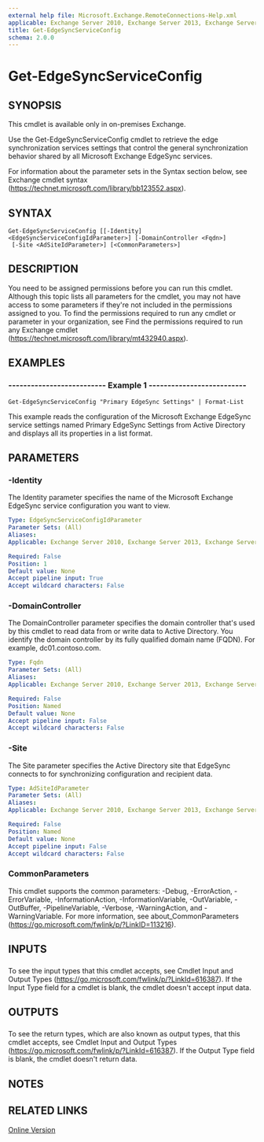 ```yaml
---
external help file: Microsoft.Exchange.RemoteConnections-Help.xml
applicable: Exchange Server 2010, Exchange Server 2013, Exchange Server 2016
title: Get-EdgeSyncServiceConfig
schema: 2.0.0
---
```


# Get-EdgeSyncServiceConfig

## SYNOPSIS
This cmdlet is available only in on-premises Exchange.

Use the Get-EdgeSyncServiceConfig cmdlet to retrieve the edge synchronization services settings that control the general synchronization behavior shared by all Microsoft Exchange EdgeSync services.

For information about the parameter sets in the Syntax section below, see Exchange cmdlet syntax (https://technet.microsoft.com/library/bb123552.aspx).

## SYNTAX

```
Get-EdgeSyncServiceConfig [[-Identity] <EdgeSyncServiceConfigIdParameter>] [-DomainController <Fqdn>]
 [-Site <AdSiteIdParameter>] [<CommonParameters>]
```

## DESCRIPTION
You need to be assigned permissions before you can run this cmdlet. Although this topic lists all parameters for the cmdlet, you may not have access to some parameters if they're not included in the permissions assigned to you. To find the permissions required to run any cmdlet or parameter in your organization, see Find the permissions required to run any Exchange cmdlet (https://technet.microsoft.com/library/mt432940.aspx).

## EXAMPLES

### -------------------------- Example 1 --------------------------
```
Get-EdgeSyncServiceConfig "Primary EdgeSync Settings" | Format-List
```

This example reads the configuration of the Microsoft Exchange EdgeSync service settings named Primary EdgeSync Settings from Active Directory and displays all its properties in a list format.

## PARAMETERS

### -Identity
The Identity parameter specifies the name of the Microsoft Exchange EdgeSync service configuration you want to view.

```yaml
Type: EdgeSyncServiceConfigIdParameter
Parameter Sets: (All)
Aliases:
Applicable: Exchange Server 2010, Exchange Server 2013, Exchange Server 2016

Required: False
Position: 1
Default value: None
Accept pipeline input: True
Accept wildcard characters: False
```

### -DomainController
The DomainController parameter specifies the domain controller that's used by this cmdlet to read data from or write data to Active Directory. You identify the domain controller by its fully qualified domain name (FQDN). For example, dc01.contoso.com.

```yaml
Type: Fqdn
Parameter Sets: (All)
Aliases:
Applicable: Exchange Server 2010, Exchange Server 2013, Exchange Server 2016

Required: False
Position: Named
Default value: None
Accept pipeline input: False
Accept wildcard characters: False
```

### -Site
The Site parameter specifies the Active Directory site that EdgeSync connects to for synchronizing configuration and recipient data.

```yaml
Type: AdSiteIdParameter
Parameter Sets: (All)
Aliases:
Applicable: Exchange Server 2010, Exchange Server 2013, Exchange Server 2016

Required: False
Position: Named
Default value: None
Accept pipeline input: False
Accept wildcard characters: False
```

### CommonParameters
This cmdlet supports the common parameters: -Debug, -ErrorAction, -ErrorVariable, -InformationAction, -InformationVariable, -OutVariable, -OutBuffer, -PipelineVariable, -Verbose, -WarningAction, and -WarningVariable. For more information, see about_CommonParameters (https://go.microsoft.com/fwlink/p/?LinkID=113216).

## INPUTS

###  
To see the input types that this cmdlet accepts, see Cmdlet Input and Output Types (https://go.microsoft.com/fwlink/p/?LinkId=616387). If the Input Type field for a cmdlet is blank, the cmdlet doesn't accept input data.

## OUTPUTS

###  
To see the return types, which are also known as output types, that this cmdlet accepts, see Cmdlet Input and Output Types (https://go.microsoft.com/fwlink/p/?LinkId=616387). If the Output Type field is blank, the cmdlet doesn't return data.

## NOTES

## RELATED LINKS

[Online Version](https://technet.microsoft.com/library/0864f701-484d-4a57-9291-ea63e25c1f1b.aspx)
